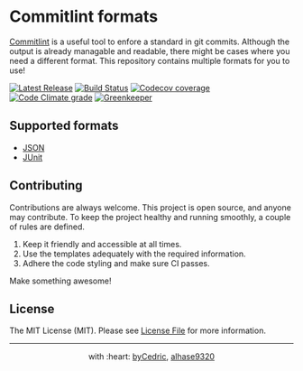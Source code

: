 # Commitlint formats

[Commitlint](https://marionebl.github.io/commitlint/) is a useful tool to enfore a standard in git commits.
Although the output is already managable and readable, there might be cases where you need a different format.
This repository contains multiple formats for you to use!

[![Latest Release](https://img.shields.io/github/release/byCedric/Commitlint-Formats/all.svg?style=flat-square)](https://github.com/byCedric/Commitlint-Formats/releases)
[![Build Status](https://img.shields.io/travis/com/byCedric/Commitlint-Formats/develop.svg?style=flat-square)](https://travis-ci.com/byCedric/Commitlint-Formats)
[![Codecov coverage](https://img.shields.io/codecov/c/github/byCedric/Commitlint-Formats/develop.svg?style=flat-square)](https://codecov.io/gh/byCedric/Commitlint-Formats)
[![Code Climate grade](https://img.shields.io/codeclimate/maintainability/byCedric/Commitlint-Formats.svg?style=flat-square)](https://codeclimate.com/github/byCedric/Commitlint-Formats)
[![Greenkeeper](https://img.shields.io/badge/greenkeeper-enabled-brightgreen.svg?style=flat-square)](https://greenkeeper.io/)

## Supported formats

- [JSON](https://github.com/byCedric/Commitlint-Formats/tree/develop/packages/json)
- [JUnit](https://github.com/byCedric/Commitlint-Formats/tree/develop/packages/junit)

## Contributing

Contributions are always welcome.
This project is open source, and anyone may contribute.
To keep the project healthy and running smoothly, a couple of rules are defined.

1. Keep it friendly and accessible at all times.
2. Use the templates adequately with the required information.
3. Adhere the code styling and make sure CI passes.

Make something awesome!

## License

The MIT License (MIT). Please see [License File](LICENSE.md) for more information.

--- ---

<p align="center">
    with :heart: <a href="https://bycedric.com" target="_blank">byCedric</a>, <a href="https://alexanderharenstam.se" target="_blank">alhase9320</a>
</p>
